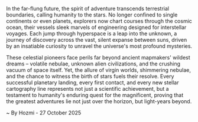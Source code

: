 
In the far-flung future, the spirit of adventure transcends terrestrial boundaries, calling humanity to the stars. No longer confined to single continents or even planets, explorers now chart courses through the cosmic ocean, their vessels sleek marvels of engineering designed for interstellar voyages. Each jump through hyperspace is a leap into the unknown, a journey of discovery across the vast, silent expanse between suns, driven by an insatiable curiosity to unravel the universe's most profound mysteries.

These celestial pioneers face perils far beyond ancient mapmakers' wildest dreams – volatile nebulae, unknown alien civilizations, and the crushing vacuum of space itself. Yet, the allure of virgin worlds, shimmering nebulae, and the chance to witness the birth of stars fuels their resolve. Every successful planetary landing, every first contact, and every new stellar cartography line represents not just a scientific achievement, but a testament to humanity's enduring quest for the magnificent, proving that the greatest adventures lie not just over the horizon, but light-years beyond.

~ By Hozmi - 27 October 2025
